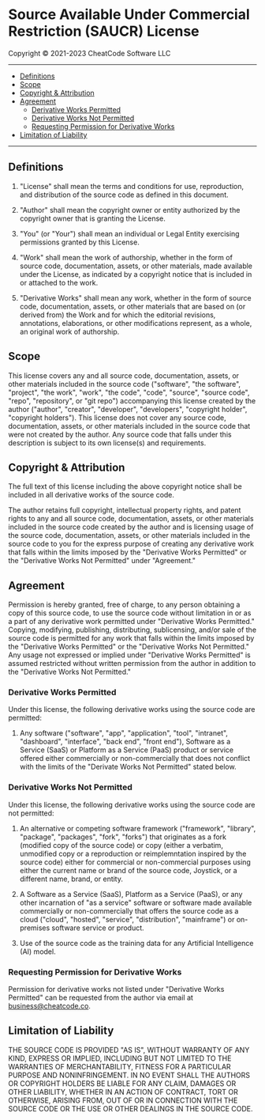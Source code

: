 # Source Available Under Commercial Restriction (SAUCR) License

Copyright &copy; 2021-2023 CheatCode Software LLC

---

- [Definitions](#definitions)
- [Scope](#scope)
- [Copyright &amp; Attribution](#copyright--attribution)
- [Agreement](#agreement)
  - [Derivative Works Permitted](#derivative-works-permitted)
  - [Derivative Works Not Permitted](#derivative-works-not-permitted)
  - [Requesting Permission for Derivative Works](#requesting-permission-for-derivative-works)
- [Limitation of Liability](#limitation-of-liability)

---

## Definitions

1. "License" shall mean the terms and conditions for use, reproduction, and distribution of the source code as defined in this document.

2. "Author" shall mean the copyright owner or entity authorized by the copyright owner that is granting the License.

3. "You" (or "Your") shall mean an individual or Legal Entity exercising permissions granted by this License.

4. "Work" shall mean the work of authorship, whether in the form of source code, documentation, assets, or other materials, made available under the License, as indicated by a copyright notice that is included in or attached to the work.

4. "Derivative Works" shall mean any work, whether in the form of source code, documentation, assets, or other materials that are based on (or derived from) the Work and for which the editorial revisions, annotations, elaborations, or other modifications represent, as a whole, an original work of authorship.

## Scope

This license covers any and all source code, documentation, assets, or other materials included in the source code ("software", "the software", "project", "the work", "work", "the code", "code", "source", "source code", "repo", "repository", or "git repo") accompanying this license created by the author ("author", "creator", "developer", "developers", "copyright holder", "copyright holders"). This license does not cover any source code, documentation, assets, or other materials included in the source code that were not created by the author. Any source code that falls under this description is subject to its own license(s) and requirements.

## Copyright &amp; Attribution

The full text of this license including the above copyright notice shall be included in all derivative works of the source code.

The author retains full copyright, intellectual property rights, and patent rights to any and all source code, documentation, assets, or other materials included in the source code created by the author and is licensing usage of the source code, documentation, assets, or other materials included in the source code to you for the express purpose of creating any derivative work that falls within the limits imposed by the "Derivative Works Permitted" or the "Derivative Works Not Permitted" under "Agreement."

## Agreement

Permission is hereby granted, free of charge, to any person obtaining a copy of this source code, to use the source code without limitation in or as a part of any derivative work permitted under "Derivative Works Permitted." Copying, modifying, publishing, distributing, sublicensing, and/or sale of the source code is permitted for any work that falls within the limits imposed by the "Derivative Works Permitted" or the "Derivative Works Not Permitted." Any usage not expressed or implied under "Derivative Works Permitted" is assumed restricted without written permission from the author in addition to the "Derivative Works Not Permitted."

### Derivative Works Permitted

Under this license, the following derivative works using the source code are permitted:

1. Any software ("software", "app", "application", "tool", "intranet", "dashboard", "interface", "back end", "front end"), Software as a Service (SaaS) or Platform as a Service (PaaS) product or service offered either commercially or non-commercially that does not conflict with the limits of the "Derivate Works Not Permitted" stated below.

### Derivative Works Not Permitted

Under this license, the following derivative works using the source code are not permitted:

1. An alternative or competing software framework ("framework", "library", "package", "packages", "fork", "forks") that originates as a fork (modified copy of the source code) or copy (either a verbatim, unmodified copy or a reproduction or reimplemntation inspired by the source code) either for commercial or non-commercial purposes using either the current name or brand of the source code, Joystick, or a different name, brand, or entity.

2. A Software as a Service (SaaS), Platform as a Service (PaaS), or any other incarnation of "as a service" software or software made available commercially or non-commercially that offers the source code as a cloud ("cloud", "hosted", "service", "distribution", "mainframe") or on-premises software service or product.

3. Use of the source code as the training data for any Artificial Intelligence (AI) model.

### Requesting Permission for Derivative Works

Permission for derivative works not listed under "Derivative Works Permitted" can be requested from the author via email at business@cheatcode.co.

## Limitation of Liability

THE SOURCE CODE IS PROVIDED "AS IS", WITHOUT WARRANTY OF ANY KIND, EXPRESS OR IMPLIED, INCLUDING BUT NOT LIMITED TO THE WARRANTIES OF MERCHANTABILITY, FITNESS FOR A PARTICULAR PURPOSE AND NONINFRINGEMENT. IN NO EVENT SHALL THE AUTHORS OR COPYRIGHT HOLDERS BE LIABLE FOR ANY CLAIM, DAMAGES OR OTHER LIABILITY, WHETHER IN AN ACTION OF CONTRACT, TORT OR OTHERWISE, ARISING FROM, OUT OF OR IN CONNECTION WITH THE SOURCE CODE OR THE USE OR OTHER DEALINGS IN THE SOURCE CODE.
